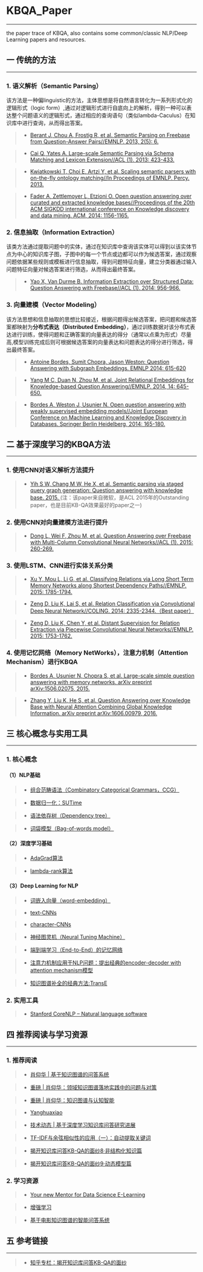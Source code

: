 # KBQA_Paper
---
the paper trace of KBQA, also contains some common/classic NLP/Deep Learning papers and resources.

## 一 传统的方法
---
### 1. 语义解析（Semantic Parsing）

该方法是一种偏linguistic的方法，主体思想是将自然语言转化为一系列形式化的逻辑形式（logic form）,通过对逻辑形式进行自底向上的解析，得到一种可以表达整个问题语义的逻辑形式，通过相应的查询语句（类似lambda-Caculus）在知识库中进行查询，从而得出答案。

> * [Berant J, Chou A, Frostig R, et al. Semantic Parsing on Freebase from Question-Answer Pairs//EMNLP. 2013, 2(5): 6.](https://www.aclweb.org/anthology/D13-1160)

> * [Cai Q, Yates A. Large-scale Semantic Parsing via Schema Matching and Lexicon Extension//ACL (1). 2013: 423-433.](https://www.aclweb.org/anthology/P13-1042)

> * [Kwiatkowski T, Choi E, Artzi Y, et al. Scaling semantic parsers with on-the-fly ontology matching//In Proceedings of EMNLP. Percy. 2013.](http://aclweb.org/anthology/D/D13/D13-1161.pdf)

> * [Fader A, Zettlemoyer L, Etzioni O. Open question answering over curated and extracted knowledge bases//Proceedings of the 20th ACM SIGKDD international conference on Knowledge discovery and data mining. ACM, 2014: 1156-1165.](https://doi.org/10.1145/2623330.2623677)

### 2. 信息抽取（Information Extraction）

该类方法通过提取问题中的实体，通过在知识库中查询该实体可以得到以该实体节点为中心的知识库子图，子图中的每一个节点或边都可以作为候选答案，通过观察问题依据某些规则或模板进行信息抽取，得到问题特征向量，建立分类器通过输入问题特征向量对候选答案进行筛选，从而得出最终答案。

> * [Yao X, Van Durme B. Information Extraction over Structured Data: Question Answering with Freebase//ACL (1). 2014: 956-966.](http://aclweb.org/anthology/P/P14/P14-1090.pdf)

### 3. 向量建模（Vector Modeling）

该方法思想和信息抽取的思想比较接近，根据问题得出候选答案，把问题和候选答案都映射为**分布式表达（Distributed Embedding）**，通过训练数据对该分布式表达进行训练，使得问题和正确答案的向量表达的得分（通常以点乘为形式）尽量高,模型训练完成后则可根据候选答案的向量表达和问题表达的得分进行筛选，得出最终答案。

> * [Antoine Bordes, Sumit Chopra, Jason Weston:
Question Answering with Subgraph Embeddings. EMNLP 2014: 615-620](http://aclweb.org/anthology/D/D14/D14-1067.pdf)


> * [Yang M C, Duan N, Zhou M, et al. Joint Relational Embeddings for Knowledge-based Question Answering//EMNLP. 2014, 14: 645-650.](http://aclweb.org/anthology/D/D14/D14-1071.pdf)

> * [Bordes A, Weston J, Usunier N. Open question answering with weakly supervised embedding models//Joint European Conference on Machine Learning and Knowledge Discovery in Databases. Springer Berlin Heidelberg, 2014: 165-180.](https://doi.org/10.1007/978-3-662-44848-9_11)

## 二 基于深度学习的KBQA方法
---
### 1. 使用CNN对语义解析方法提升

> * [Yih S W, Chang M W, He X, et al. Semantic parsing via staged query graph generation: Question answering with knowledge base. 2015. ](http://aclweb.org/anthology/P/P15/P15-1128.pdf)
(注：该paper来自微软，是ACL 2015年的Outstanding paper，也是目前KB-QA效果最好的paper之一)

### 2. 使用CNN对向量建模方法进行提升

> * [Dong L, Wei F, Zhou M, et al. Question Answering over Freebase with Multi-Column Convolutional Neural Networks//ACL (1). 2015: 260-269.](http://aclweb.org/anthology/P/P15/P15-1026.pdf)

### 3. 使用LSTM、CNN进行实体关系分类

> * [Xu Y, Mou L, Li G, et al. Classifying Relations via Long Short Term Memory Networks along Shortest Dependency Paths//EMNLP. 2015: 1785-1794.](http://aclweb.org/anthology/D/D15/D15-1206.pdf)

> * [Zeng D, Liu K, Lai S, et al. Relation Classification via Convolutional Deep Neural Network//COLING. 2014: 2335-2344.（Best paper）](http://aclweb.org/anthology/C/C14/C14-1220.pdf)

> * [Zeng D, Liu K, Chen Y, et al. Distant Supervision for Relation Extraction via Piecewise Convolutional Neural Networks//EMNLP. 2015: 1753-1762.](http://aclweb.org/anthology/D/D15/D15-1203.pdf)

### 4. 使用记忆网络（Memory NetWorks），注意力机制（Attention Mechanism）进行KBQA

> * [Bordes A, Usunier N, Chopra S, et al. Large-scale simple question answering with memory networks. arXiv preprint arXiv:1506.02075, 2015.](http://arxiv.org/abs/1506.02075)

> * [Zhang Y, Liu K, He S, et al. Question Answering over Knowledge Base with Neural Attention Combining Global Knowledge Information. arXiv preprint arXiv:1606.00979, 2016.](http://arxiv.org/abs/1606.00979)


## 三 核心概念与实用工具
---

### 1. 核心概念

#### （1）NLP基础

> * [组合范畴语法（Combinatory Categorical Grammars，CCG）](https://zh.wikipedia.org/wiki/%E7%BB%84%E5%90%88%E8%8C%83%E7%95%B4%E8%AF%AD%E6%B3%95)

> * [数据归一化：SUTime](https://link.zhihu.com/?target=http%3A//nlp.stanford.edu/pubs/lrec2012-sutime.pdf)

> * [语法依存树（Dependency tree）](https://nlpcs.com/article/syntactic-parsing-by-dependency)

> * [词袋模型（Bag-of-words model）](https://blog.csdn.net/v_JULY_v/article/details/6555899)




#### （2）深度学习基础

> * [AdaGrad算法](https://zhuanlan.zhihu.com/p/29920135)

> * [lambda-rank算法](https://link.zhihu.com/?target=https%3A//pdfs.semanticscholar.org/0df9/c70875783a73ce1e933079f328e8cf5e9ea2.pdf)

#### （3）Deep Learning for NLP 

> * [词嵌入向量（word-embedding）](https://link.zhihu.com/?target=http%3A//papers.nips.cc/paper/5021-distributed-representations-of-words-and-phrases-and-their-compositionality.pdf)

> * [text-CNNs](https://link.zhihu.com/?target=https%3A//arxiv.org/abs/1408.5882)

> * [character-CNNs](https://link.zhihu.com/?target=https%3A//arxiv.org/pdf/1509.01626.pdf)

> * [神经图灵机（Neural Tuning Machine）](https://link.zhihu.com/?target=https%3A//arxiv.org/abs/1410.5401)

> * [端到端学习（End-to-End）的记忆网络](https://link.zhihu.com/?target=https%3A//arxiv.org/pdf/1503.08895.pdf)

> * [注意力机制应用于NLP问题：提出经典的encoder-decoder with attention mechanism模型](https://link.zhihu.com/?target=https%3A//arxiv.org/abs/1606.00979)

> * [知识图谱补全的经典方法:TransE](https://link.zhihu.com/?target=https%3A//www.utc.fr/~bordesan/dokuwiki/_media/en/transe_nips13.pdf)


### 2. 实用工具

> * [Stanford CoreNLP – Natural language software](https://stanfordnlp.github.io/CoreNLP/)



## 四 推荐阅读与学习资源
---
### 1. 推荐阅读

> * [肖仰华 | 基于知识图谱的问答系统](https://blog.csdn.net/TgqDT3gGaMdkHasLZv/article/details/78146295?%3E)

> * [重磅 | 肖仰华：领域知识图谱落地实践中的问题与对策](https://zhuanlan.zhihu.com/p/41923765)

> * [重磅 | 肖仰华：知识图谱与认知智能](https://zhuanlan.zhihu.com/p/35295166)

> * [Yanghuaxiao](http://gdm.fudan.edu.cn/GDMWiki/Wiki.jsp?page=Yanghuaxiao)

> * [技术动态 | 基于深度学习知识库问答研究进展](http://blog.openkg.cn/%E6%8A%80%E6%9C%AF%E5%8A%A8%E6%80%81-%E5%9F%BA%E4%BA%8E%E6%B7%B1%E5%BA%A6%E5%AD%A6%E4%B9%A0%E7%9F%A5%E8%AF%86%E5%BA%93%E9%97%AE%E7%AD%94%E7%A0%94%E7%A9%B6%E8%BF%9B%E5%B1%95/#more-394)

> * [TF-IDF与余弦相似性的应用（一）：自动提取关键词](http://www.ruanyifeng.com/blog/2013/03/tf-idf.html)

> * [揭开知识库问答KB-QA的面纱8·非结构化知识篇](https://zhuanlan.zhihu.com/p/26650719)

> * [揭开知识库问答KB-QA的面纱9·动态模型篇](https://zhuanlan.zhihu.com/p/27105336)

### 2. 学习资源

> * [Your new Mentor for Data Science E-Learning](https://github.com/virgili0/Virgilio)

> * [增强学习](https://zhuanlan.zhihu.com/intelligentunit)

> * [基于电影知识图谱的智能问答系统](https://blog.csdn.net/appleyk/article/details/80331997)

## 五 参考链接
---

> * [知乎专栏：揭开知识库问答KB-QA的面纱](https://zhuanlan.zhihu.com/kb-qa)

